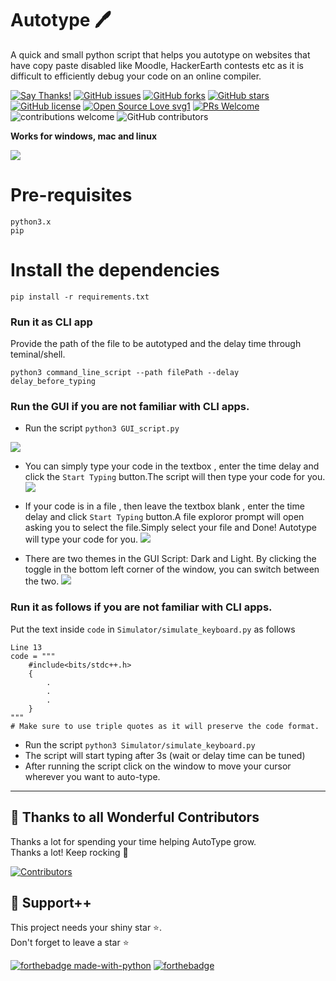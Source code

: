 # Autotype 🖊

A quick and small python script that helps you autotype on websites that have copy paste disabled like Moodle, HackerEarth contests etc as it is difficult to efficiently debug your code on an online compiler.

[![Say Thanks!](https://img.shields.io/badge/Say%20Thanks-!-1EAEDB.svg)](https://saythanks.io/to/codingid6)
[![GitHub issues](https://img.shields.io/github/issues/tushar5526/Autotype)](https://github.com/tushar5526/Autotype/issues)
[![GitHub forks](https://img.shields.io/github/forks/tushar5526/Autotype)](https://github.com/tushar5526/Autotype/network)
[![GitHub stars](https://img.shields.io/github/stars/tushar5526/Autotype)](https://github.com/tushar5526/Autotype/stargazers)
[![GitHub license](https://img.shields.io/github/license/tushar5526/Autotype)](https://github.com/tushar5526/Autotype/blob/main/LICENSE)
[![Open Source Love svg1](https://badges.frapsoft.com/os/v1/open-source.svg?v=103)](https://github.com/ellerbrock/open-source-badges/) [![PRs Welcome](https://img.shields.io/badge/PRs-welcome-brightgreen.svg?style=flat-square)](http://makeapullrequest.com) ![contributions welcome](https://img.shields.io/static/v1.svg?label=Contributions&message=Welcome&color=0059b3&style=flat-square) ![GitHub contributors](https://img.shields.io/github/contributors-anon/tushar5526/Autotype) 
<br>

**Works for windows, mac and linux**

<img src="./demo.gif?raw=true">

# Pre-requisites
`python3.x`   
`pip` 

# Install the dependencies

`pip install -r requirements.txt`

### Run it as CLI app

Provide the path of the file to be autotyped and the delay time through teminal/shell.

`python3 command_line_script --path filePath --delay delay_before_typing`


### Run the GUI if you are not familiar with CLI apps.

- Run the script `python3 GUI_script.py`
<img src="demo_image/demo_script_gui.png">

- You can simply type your code in the textbox , enter the time delay and click the `Start Typing` button.The script will then type your code for you.
![](https://github.com/RyanWalker277/Autotype/blob/main/demo_image/type_code.gif)

- If your code is in a file , then leave the textbox blank , enter the time delay and click `Start Typing` button.A file exploror prompt will open asking you to select the file.Simply select your file and Done! Autotype will type your code for you.
![](https://github.com/RyanWalker277/Autotype/blob/main/demo_image/open_file.gif)

- There are two themes in the GUI Script: Dark and Light. By clicking the toggle in the bottom left corner of the window, you can switch between the two.
![](https://github.com/RyanWalker277/Autotype/blob/main/demo_image/themes.gif)

### Run it as follows if you are not familiar with CLI apps.
Put the text inside `code` in `Simulator/simulate_keyboard.py` as follows

```
Line 13
code = """
    #include<bits/stdc++.h>
    {
        .
        .
        .
    }
"""
# Make sure to use triple quotes as it will preserve the code format.
```
- Run the script `python3 Simulator/simulate_keyboard.py`
- The script will start typing after 3s (wait or delay time can be tuned)
- After running the script click on the window to move your cursor wherever you want to auto-type.
<hr>

## 💪 Thanks to all Wonderful Contributors

Thanks a lot for spending your time helping AutoType grow.   
Thanks a lot! Keep rocking 🍻

[![Contributors](https://contrib.rocks/image?repo=tushar5526/Autotype)](https://github.com/tushar5526/Autotype/graphs/contributors)

## 🙏 Support++

This project needs your shiny star ⭐.   
Don't forget to leave a star ⭐️

[![forthebadge made-with-python](http://ForTheBadge.com/images/badges/made-with-python.svg)](https://www.python.org/)  [![forthebadge](https://forthebadge.com/images/badges/built-with-love.svg)](https://forthebadge.com)



